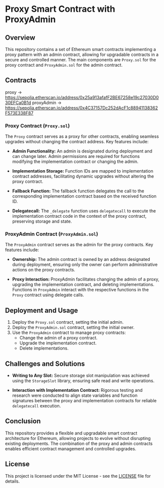 # Proxy Smart Contract with ProxyAdmin

## Overview

This repository contains a set of Ethereum smart contracts implementing a proxy pattern with an admin contract, allowing for upgradable contracts in a secure and controlled manner. The main components are `Proxy.sol` for the proxy contract and `ProxyAdmin.sol` for the admin contract.

## Contracts

proxy -> https://sepolia.etherscan.io/address/0x25a913afafF2BE67258e19c27030D030EFCa0B1d
proxyAdmin -> https://sepolia.etherscan.io/address/0x4C37157Dc252dAcF1c88941138362F573E338F87

### Proxy Contract (`Proxy.sol`)

The `Proxy` contract serves as a proxy for other contracts, enabling seamless upgrades without changing the contract address. Key features include:

- **Admin Functionality:** An admin is designated during deployment and can change later. Admin permissions are required for functions modifying the implementation contract or changing the admin.

- **Implementation Storage:** Function IDs are mapped to implementation contract addresses, facilitating dynamic upgrades without altering the proxy contract.

- **Fallback Function:** The fallback function delegates the call to the corresponding implementation contract based on the received function ID.

- **Delegatecall:** The `_delegate` function uses `delegatecall` to execute the implementation contract code in the context of the proxy contract, preserving storage and state.

### ProxyAdmin Contract (`ProxyAdmin.sol`)

The `ProxyAdmin` contract serves as the admin for the proxy contracts. Key features include:

- **Ownership:** The admin contract is owned by an address designated during deployment, ensuring only the owner can perform administrative actions on the proxy contracts.

- **Proxy Interaction:** ProxyAdmin facilitates changing the admin of a proxy, upgrading the implementation contract, and deleting implementations. Functions in `ProxyAdmin` interact with the respective functions in the `Proxy` contract using delegate calls.

## Deployment and Usage

1. Deploy the `Proxy.sol` contract, setting the initial admin.
2. Deploy the `ProxyAdmin.sol` contract, setting the initial owner.
3. Use the `ProxyAdmin` contract to manage proxy contracts:
   - Change the admin of a proxy contract.
   - Upgrade the implementation contract.
   - Delete implementations.

## Challenges and Solutions

- **Writing to Any Slot:** Secure storage slot manipulation was achieved using the `StorageSlot` library, ensuring safe read and write operations.

- **Interaction with Implementation Contract:** Rigorous testing and research were conducted to align state variables and function signatures between the proxy and implementation contracts for reliable `delegatecall` execution.

## Conclusion

This repository provides a flexible and upgradable smart contract architecture for Ethereum, allowing projects to evolve without disrupting existing deployments. The combination of the proxy and admin contracts enables efficient contract management and controlled upgrades.

## License

This project is licensed under the MIT License - see the [LICENSE](LICENSE) file for details.

